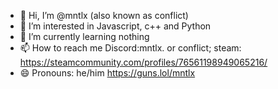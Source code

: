 - 👋 Hi, I’m @mntlx (also known as conflict)
- 👀 I’m interested in Javascript, c++ and Python
- 🌱 I’m currently learning nothing
- 📫 How to reach me Discord:mntlx. or conflict; steam: https://steamcommunity.com/profiles/76561198949065216/
- 😄 Pronouns: he/him
https://guns.lol/mntlx
<!---
mntlx/mntlx is a ✨ special ✨ repository because its `README.md` (this file) appears on your GitHub profile.
You can click the Preview link to take a look at your changes.
--->
